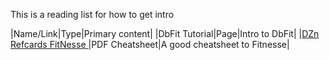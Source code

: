 

This is a reading list for how to get intro

|Name/Link|Type|Primary content|
|DbFit Tutorial|Page|Intro to DbFit|
|[DZn Refcards FitNesse ](https://dzone.com/storage/assets/5105577-rc100-010d-fitnesse-0.pdf)|PDF Cheatsheet|A good cheatsheet to Fitnesse|

